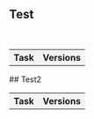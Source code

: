 ## Test
  
  <table>    
        <tr>     
           <th style="text-align:center;background-color:#F3F3F3">Task</th>
            <th style="text-align:center;background-color:#F3F3F3">Versions</th>  
        </tr> 
  </table>  
## Test2
  
  <table>            
        <tr>
        <th style="text-align:center;background-color:#F3F3F3">Task</th>            
        <th style="text-align:center;background-color:#F3F3F3">Versions</th>          
        </tr>   
  </table>  
